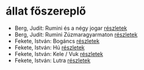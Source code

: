 # állat főszereplő

- Berg, Judit: Rumini és a négy jogar [részletek](_details/Berg%2C%20Judit.md#id_570)
- Berg, Judit: Rumini Zúzmaragyarmaton [részletek](_details/Berg%2C%20Judit.md#id_567)
- Fekete, István: Bogáncs [részletek](_details/Fekete%2C%20Istv%C3%A1n.md#id_266)
- Fekete, István: Hú [részletek](_details/Fekete%2C%20Istv%C3%A1n.md#id_730)
- Fekete, István: Kele / Vuk [részletek](_details/Fekete%2C%20Istv%C3%A1n.md#id_122)
- Fekete, István: Lutra [részletek](_details/Fekete%2C%20Istv%C3%A1n.md#id_735)